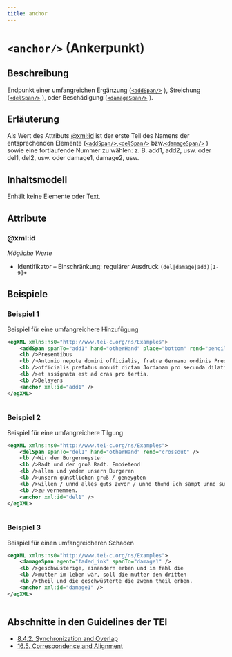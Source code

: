 ```yaml
---
title: anchor
---
```




# `<anchor/>` (Ankerpunkt)

## Beschreibung

Endpunkt einer umfangreichen Ergänzung ([`<addSpan/>`](addSpan.md) ), Streichung ([`<delSpan/>`](delSpan.md) ), oder Beschädigung ([`<damageSpan/>`](damageSpan.md) ).

## Erläuterung

Als Wert des Attributs [@xml:id](#xml:id)  ist der erste Teil des Namens der entsprechenden Elemente ([`<addSpan/>`](addSpan.md),[`<delSpan/>`](delSpan.md)  bzw.[`<damageSpan/>`](damageSpan.md) ) sowie eine fortlaufende Nummer zu wählen: z. B. add1, add2, usw. oder del1, del2, usw. oder damage1, damage2, usw.

## Inhaltsmodell

Enhält keine Elemente oder Text.

## Attribute

### @xml:id



*Mögliche Werte*

- Identifikator – Einschränkung: regulärer Ausdruck `(del|damage|add)[1-9]+`

## Beispiele

### Beispiel 1

Beispiel für eine umfangreichere Hinzufügung

```xml
<egXML xmlns:ns0="http://www.tei-c.org/ns/Examples">
    <addSpan spanTo="add1" hand="otherHand" place="bottom" rend="pencil" />
    <lb />Presentibus
    <lb />Antonio nepote domini officialis, fratre Germano ordinis Predicatorum; dominus
    <lb />officialis prefatus monuit dictam Jordanam pro secunda dilatione
    <lb />et assignata est ad cras pro tertia.
    <lb />Delayens
    <anchor xml:id="add1" />
</egXML>
               
```

### Beispiel 2

Beispiel für eine umfangreichere Tilgung

```xml
<egXML xmlns:ns0="http://www.tei-c.org/ns/Examples">
    <delSpan spanTo="del1" hand="otherHand" rend="crossout" />
    <lb />Wir der Burgermeyster
    <lb />Radt und der groß Radt. Embietend
    <lb />allen und yeden unsern Burgeren
    <lb />unsern günstlichen gruͦß / geneygten
    <lb />willen / unnd alles guͦts zuͦvor / unnd thuͦnd üch sampt unnd sunders
    <lb />zuͦ vernemmen.
    <anchor xml:id="del1" />
</egXML>
               
```

### Beispiel 3

Beispiel für einen umfangreicheren Schaden

```xml
<egXML xmlns:ns0="http://www.tei-c.org/ns/Examples">
    <damageSpan agent="faded_ink" spanTo="damage1" />
    <lb />geschwüsterige, einandern erben und im fahl die
    <lb />mutter im leben wär, soll die mutter den dritten
    <lb />theil und die geschwüsterte die zwenn theil erben.
    <anchor xml:id="damage1" />
</egXML>
               
```

## Abschnitte in den Guidelines der TEI

- [8.4.2. Synchronization and Overlap](https://www.tei-c.org/release/doc/tei-p5-doc/en/html/TS.html#TSSAPA)
- [16.5. Correspondence and Alignment](https://www.tei-c.org/release/doc/tei-p5-doc/en/html/SA.html#SACS)